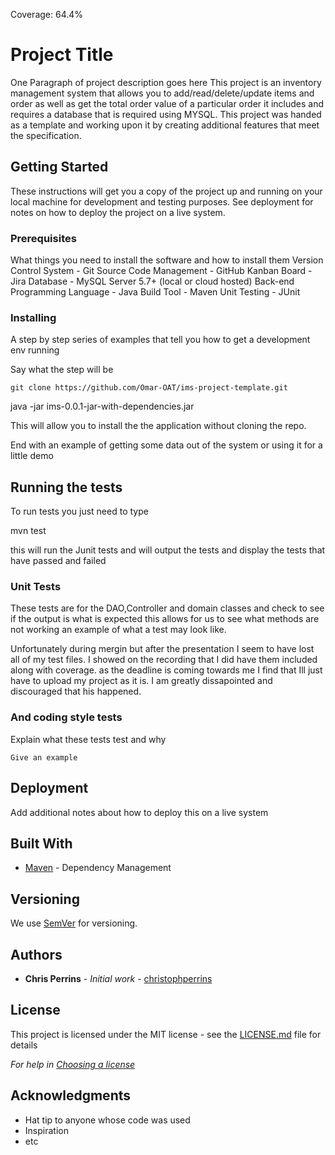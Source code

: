 Coverage: 64.4%
# Project Title

One Paragraph of project description goes here
This project is an inventory management system that allows you to add/read/delete/update items and order as well as get the total order value of a particular order
it includes and requires a database that is required using MYSQL.
This project was handed as a template and working upon it by creating additional features that meet the specification.
## Getting Started

These instructions will get you a copy of the project up and running on your local machine for development and testing purposes. See deployment for notes on how to deploy the project on a live system.

### Prerequisites
What things you need to install the software and how to install them
Version Control System - Git
Source Code Management - GitHub
Kanban Board - Jira
Database - MySQL Server 5.7+ (local or cloud hosted)
Back-end Programming Language - Java
Build Tool - Maven
Unit Testing - JUnit




### Installing

A step by step series of examples that tell you how to get a development env running

Say what the step will be

```
git clone https://github.com/Omar-OAT/ims-project-template.git
```

java -jar ims-0.0.1-jar-with-dependencies.jar

This will allow you to install the the application without cloning the repo.

End with an example of getting some data out of the system or using it for a little demo

## Running the tests

To run tests you just need to type 

mvn test

this will run the Junit tests and will output the tests and display the tests that have passed and failed

### Unit Tests 

These tests are for the DAO,Controller and domain classes and check to see if the output is what is expected
this allows for us to see what methods are not working an example of what a test may look like.

Unfortunately during mergin but after the presentation I seem to have lost all of my test files. I showed on the recording that I did have them included
along with coverage. as the deadline is coming towards me I find that Ill just have to upload my project as it is. I am greatly dissapointed and discouraged that his happened.



### And coding style tests

Explain what these tests test and why

```
Give an example
```

## Deployment

Add additional notes about how to deploy this on a live system

## Built With

* [Maven](https://maven.apache.org/) - Dependency Management

## Versioning

We use [SemVer](http://semver.org/) for versioning.

## Authors

* **Chris Perrins** - *Initial work* - [christophperrins](https://github.com/christophperrins)

## License

This project is licensed under the MIT license - see the [LICENSE.md](LICENSE.md) file for details 

*For help in [Choosing a license](https://choosealicense.com/)*

## Acknowledgments

* Hat tip to anyone whose code was used
* Inspiration
* etc
